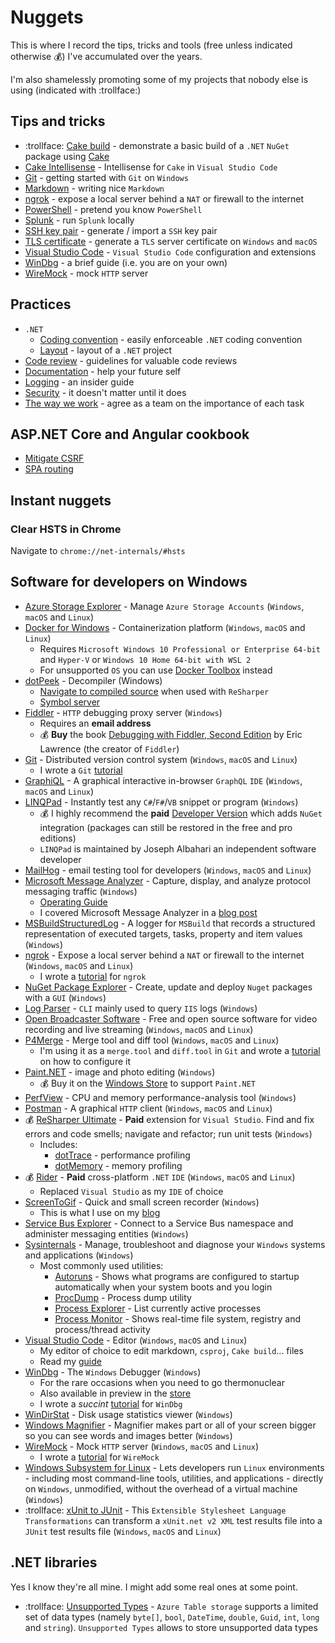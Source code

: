 # Nuggets

This is where I record the tips, tricks and tools (free unless indicated otherwise :moneybag:) I've accumulated over the years.

I'm also shamelessly promoting some of my projects that nobody else is using (indicated with :trollface:)

## Tips and tricks

- :trollface: [Cake build][cake-build] - demonstrate a basic build of a `.NET` `NuGet` package using [Cake][cake]
- [Cake Intellisense](docs/cake-intellisense/README.md) - Intellisense for `Cake` in `Visual Studio Code`
- [Git][git-tutorial] - getting started with `Git` on `Windows`
- [Markdown][markdown-tutorial] - writing nice `Markdown`
- [ngrok][ngrok-tutorial] - expose a local server behind a `NAT` or firewall to the internet
- [PowerShell][powershell-tutorial] - pretend you know `PowerShell`
- [Splunk](docs/splunk/README.md) - run `Splunk` locally
- [SSH key pair](docs/ssh-key-pair/README.md) - generate / import a `SSH` key pair
- [TLS certificate](docs/tls/README.md) - generate a `TLS` server certificate on `Windows` and `macOS`
- [Visual Studio Code][vs-code-tutorial] - `Visual Studio Code` configuration and extensions
- [WinDbg][windbg-tutorial] - a brief guide (i.e. you are on your own)
- [WireMock][wiremock-tutorial] - mock `HTTP` server

## Practices

- `.NET`
  - [Coding convention](docs/dotnet/coding-convention/README.md) - easily enforceable `.NET` coding convention
  - [Layout](docs/dotnet/layout/README.md) - layout of a `.NET` project
- [Code review](docs/code-review/README.md) - guidelines for valuable code reviews
- [Documentation](docs/documentation/README.md) - help your future self
- [Logging](docs/logging/README.md) - an insider guide
- [Security](docs/security/README.md) - it doesn't matter until it does
- [The way we work](docs/the-way-we-work/README.md) - agree as a team on the importance of each task

## ASP.NET Core and Angular cookbook

- [Mitigate CSRF](docs/aspnet-core/csrf/README.md)
- [SPA routing](docs/aspnet-core/spa-routing/README.md)

## Instant nuggets

### Clear HSTS in Chrome

Navigate to `chrome://net-internals/#hsts`

## Software for developers on Windows

- [Azure Storage Explorer][azure-storage-explorer] - Manage `Azure Storage Accounts` (`Windows`, `macOS` and `Linux`)
- [Docker for Windows][docker-windows] - Containerization platform (`Windows`, `macOS` and `Linux`)
  - Requires `Microsoft Windows 10 Professional or Enterprise 64-bit` and `Hyper-V` or `Windows 10 Home 64-bit with WSL 2`
  - For unsupported `OS` you can use [Docker Toolbox][docker-toolbox] instead
- [dotPeek][dot-peek] - Decompiler (Windows)
  - [Navigate to compiled source][dot-peek-navigate-compiled] when used with `ReSharper`
  - [Symbol server][dot-peek-symbol-server]
- [Fiddler][fiddler] - `HTTP` debugging proxy server (`Windows`)
  - Requires an **email address**
  - :moneybag: **Buy** the book [Debugging with Fiddler, Second Edition][debugging-with-fiddler] by Eric Lawrence (the creator of `Fiddler`)
- [Git][git] - Distributed version control system (`Windows`, `macOS` and `Linux`)
  - I wrote a `Git` [tutorial][git-tutorial]
- [GraphiQL][graphi-ql] - A graphical interactive in-browser `GraphQL` `IDE` (`Windows`, `macOS` and `Linux`)
- [LINQPad][linqpad] - Instantly test any `C#`/`F#`/`VB` snippet or program (`Windows`)
  - :moneybag: I highly recommend the **paid** [Developer Version][linqpad-developer] which adds `NuGet` integration (packages can still be restored in the free and pro editions)
  - `LINQPad` is maintained by Joseph Albahari an independent software developer
- [MailHog][mail-hog] - email testing tool for developers (`Windows`, `macOS` and `Linux`)
- [Microsoft Message Analyzer][microsoft-message-analyzer] - Capture, display, and analyze protocol messaging traffic (`Windows`)
  - [Operating Guide][microsoft-message-analyzer-operating-guide]
  - I covered Microsoft Message Analyzer in a [blog post][blog-netsh]
- [MSBuildStructuredLog][ms-build-structured-log] - A logger for `MSBuild` that records a structured representation of executed targets, tasks, property and item values (`Windows`)
- [ngrok][ngrok] - Expose a local server behind a `NAT` or firewall to the internet (`Windows`, `macOS` and `Linux`)
  - I wrote a [tutorial][ngrok-tutorial] for `ngrok`
- [NuGet Package Explorer][nuget-package-explorer] - Create, update and deploy `Nuget` packages with a `GUI` (`Windows`)
- [Log Parser][logparser] - `CLI` mainly used to query `IIS` logs (`Windows`)
- [Open Broadcaster Software][open-broadcaster-software] - Free and open source software for video recording and live streaming (`Windows`, `macOS` and `Linux`)
- [P4Merge][p4-merge] - Merge tool and diff tool (`Windows`, `macOS` and `Linux`)
  - I'm using it as a `merge.tool` and `diff.tool` in `Git` and wrote a [tutorial][p4-merge-tutorial] on how to configure it
- [Paint.NET][paint-dotnet] - image and photo editing (`Windows`)
  - :moneybag: Buy it on the [Windows Store][paint-dotnet-store] to support `Paint.NET`
- [PerfView][perfview] - CPU and memory performance-analysis tool (`Windows`)
- [Postman][postman] - A graphical `HTTP` client (`Windows`, `macOS` and `Linux`)
- :moneybag: [ReSharper Ultimate][resharper-ultimate] - **Paid** extension for `Visual Studio`. Find and fix errors and code smells; navigate and refactor; run unit tests (`Windows`)
  - Includes:
    - [dotTrace][dot-trace] - performance profiling
    - [dotMemory][dot-memory] - memory profiling
- :moneybag: [Rider][rider] - **Paid** cross-platform `.NET` `IDE` (`Windows`, `macOS` and `Linux`)
  - Replaced `Visual Studio` as my `IDE` of choice
- [ScreenToGif][screen-to-gif] - Quick and small screen recorder (`Windows`)
  - This is what I use on my [blog][blog]
- [Service Bus Explorer][service-bus-explorer] - Connect to a Service Bus namespace and administer messaging entities (`Windows`)
- [Sysinternals][sysinternals] - Manage, troubleshoot and diagnose your `Windows` systems and applications (`Windows`)
  - Most commonly used utilities:
    - [Autoruns][autoruns] - Shows what programs are configured to startup automatically when your system boots and you login
    - [ProcDump][proc-dump] - Process dump utility
    - [Process Explorer][process-explorer] - List currently active processes
    - [Process Monitor][procmon] - Shows real-time file system, registry and process/thread activity
- [Visual Studio Code][visual-studio-code] - Editor (`Windows`, `macOS` and `Linux`)
  - My editor of choice to edit markdown, `csproj`, `Cake build`... files
  - Read my [guide][vs-code-tutorial]
- [WinDbg][windbg] - The `Windows` Debugger (`Windows`)
  - For the rare occasions when you need to go thermonuclear
  - Also available in preview in the [store][windbg-store]
  - I wrote a *succint* [tutorial][windbg-tutorial] for `WinDbg`
- [WinDirStat][win-dir-stat] - Disk usage statistics viewer (`Windows`)
- [Windows Magnifier][windows-magnifier] - Magnifier makes part or all of your screen bigger so you can see words and images better (`Windows`)
- [WireMock][wiremock] - Mock `HTTP` server (`Windows`, `macOS` and `Linux`)
  - I wrote a [tutorial][wiremock-tutorial] for `WireMock`
- [Windows Subsystem for Linux][wsl] - Lets developers run `Linux` environments - including most command-line tools, utilities, and applications - directly on `Windows`, unmodified, without the overhead of a virtual machine (`Windows`)
- :trollface: [xUnit to JUnit][xunit-to-junit] - This `Extensible Stylesheet Language Transformations` can transform a `xUnit.net v2 XML` test results file into a `JUnit` test results file (`Windows`, `macOS` and `Linux`)

## .NET libraries

Yes I know they're all mine. I might add some real ones at some point.

- :trollface: [Unsupported Types][unsupported-notes] - `Azure Table storage` supports a limited set of data types (namely `byte[]`, `bool`, `DateTime`, `double`, `Guid`, `int`, `long` and `string`). `Unsupported Types` allows to store unsupported data types

[cake-build]: https://github.com/gabrielweyer/cake-build
[cake]: https://cakebuild.net/
[ngrok-tutorial]: docs/ngrok/README.md
[wiremock-tutorial]: docs/wiremock/README.md
[azure-storage-explorer]: https://azure.microsoft.com/en-au/features/storage-explorer/
[docker-windows]: https://store.docker.com/editions/community/docker-ce-desktop-windows
[docker-toolbox]: https://docs.docker.com/toolbox/overview/
[dot-peek]: https://www.jetbrains.com/decompiler/
[fiddler]: https://www.telerik.com/fiddler
[debugging-with-fiddler]: https://gumroad.com/l/dwf2/
[dot-peek-symbol-server]: https://www.jetbrains.com/help/decompiler/Using_product_as_a_Symbol_Server.html
[dot-peek-navigate-compiled]: https://www.jetbrains.com/help/decompiler/Navigation_and_Search__Navigating_to_External_Sources.html
[git]: https://git-scm.com/downloads
[graphi-ql]: https://github.com/graphql/graphiql
[linqpad]: https://www.linqpad.net/
[linqpad-developer]: https://www.linqpad.net/Purchase.aspx
[nuget-package-explorer]: https://github.com/NuGetPackageExplorer/NuGetPackageExplorer
[ngrok]: https://ngrok.com/
[p4-merge]: https://www.perforce.com/products/helix-core-apps/merge-diff-tool-p4merge
[postman]: https://www.getpostman.com/
[resharper-ultimate]: https://www.jetbrains.com/dotnet/
[dot-trace]: https://www.jetbrains.com/help/profiler/Introduction.html
[dot-memory]: https://www.jetbrains.com/help/dotmemory/Introduction.html
[rider]: https://www.jetbrains.com/rider/
[screen-to-gif]: http://www.screentogif.com/
[blog]: https://gabrielweyer.net/
[sysinternals]: https://docs.microsoft.com/en-us/sysinternals/
[autoruns]: https://docs.microsoft.com/en-us/sysinternals/downloads/autoruns
[procmon]: https://docs.microsoft.com/en-us/sysinternals/downloads/procmon
[process-explorer]: https://docs.microsoft.com/en-us/sysinternals/downloads/process-explorer
[proc-dump]: https://docs.microsoft.com/en-us/sysinternals/downloads/procdump
[visual-studio-code]: https://code.visualstudio.com/
[markdownlint]: https://marketplace.visualstudio.com/items?itemName=DavidAnson.vscode-markdownlint
[editor-config]: https://marketplace.visualstudio.com/items?itemName=EditorConfig.EditorConfig
[windbg]: https://developer.microsoft.com/en-us/windows/hardware/download-windbg
[windbg-store]: https://www.microsoft.com/en-au/store/p/windbg-preview/9pgjgd53tn86
[win-dir-stat]: https://windirstat.net/
[wiremock]: http://wiremock.org/
[microsoft-message-analyzer]: https://www.microsoft.com/en-au/download/details.aspx?id=44226
[microsoft-message-analyzer-operating-guide]: https://technet.microsoft.com/en-us/library/jj649776.aspx
[blog-netsh]: https://gabrielweyer.net/2016/07/16/capture-network-packets-with-netsh/
[wsl]: https://docs.microsoft.com/en-us/windows/wsl/install-win10
[git-tutorial]: docs/git/README.md
[ms-build-structured-log]: https://github.com/KirillOsenkov/MSBuildStructuredLog
[xunit-to-junit]: https://github.com/gabrielweyer/xunit-to-junit
[unsupported-notes]: https://github.com/gabrielweyer/unsupported-types
[p4-merge-tutorial]: docs/git/README.md#difftool-and-mergetool
[windbg-tutorial]: docs/windbg/README.md
[vs-code-tutorial]: docs/vs-code/README.md
[service-bus-explorer]: https://github.com/paolosalvatori/ServiceBusExplorer
[windows-magnifier]: https://support.microsoft.com/en-au/help/11542/windows-use-magnifier
[open-broadcaster-software]: https://obsproject.com/
[perfview]: https://github.com/Microsoft/perfview
[logparser]: https://www.microsoft.com/en-us/download/details.aspx?id=24659
[paint-dotnet]: https://www.getpaint.net/
[paint-dotnet-store]: https://www.microsoft.com/store/apps/9NBHCS1LX4R0?ocid=badge
[markdown-tutorial]: docs/markdown/README.md
[mail-hog]: https://github.com/mailhog/MailHog
[powershell-tutorial]: docs/powershell/README.md
